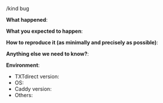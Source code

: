 <!--
This form is for bug reports and feature requests ONLY!  
If you're looking for help check out [our support guidelines](/SUPPORT.md) and the [troubleshooting guide](/docs/troubleshooting.md).
-->
/kind bug

**What happened**:

**What you expected to happen**:

**How to reproduce it (as minimally and precisely as possible)**:


**Anything else we need to know?**:

**Environment**:
- TXTdirect version:  
- OS:  
- Caddy version:  
- Others:
